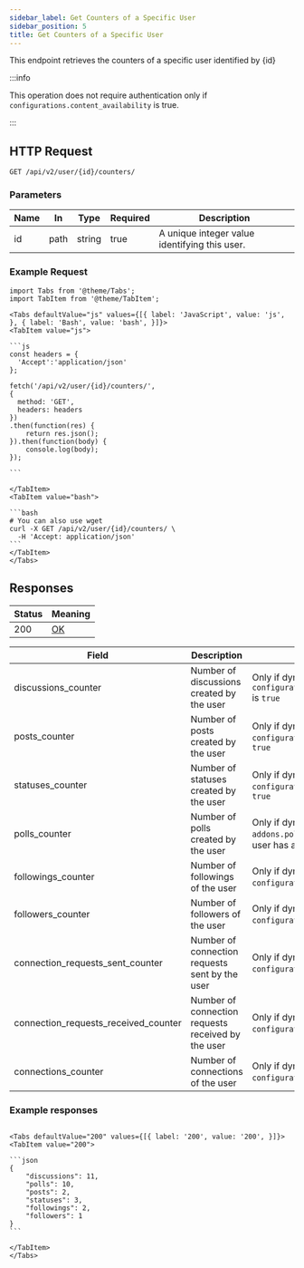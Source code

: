 ```yaml
---
sidebar_label: Get Counters of a Specific User
sidebar_position: 5
title: Get Counters of a Specific User
---
```


This endpoint retrieves the counters of a specific user identified by {id}

:::info

This operation does not require authentication only if `configurations.content_availability` is true.

:::

## HTTP Request

`GET /api/v2/user/{id}/counters/`

### Parameters

|Name|In|Type|Required|Description|
|---|---|---|---|---|
|id|path|string|true|A unique integer value identifying this user.|

### Example Request

````mdx-code-block
import Tabs from '@theme/Tabs';
import TabItem from '@theme/TabItem';

<Tabs defaultValue="js" values={[{ label: 'JavaScript', value: 'js', }, { label: 'Bash', value: 'bash', }]}>
<TabItem value="js">

```js
const headers = {
  'Accept':'application/json'
};

fetch('/api/v2/user/{id}/counters/',
{
  method: 'GET',
  headers: headers
})
.then(function(res) {
    return res.json();
}).then(function(body) {
    console.log(body);
});

```

</TabItem>
<TabItem value="bash">

```bash
# You can also use wget
curl -X GET /api/v2/user/{id}/counters/ \
  -H 'Accept: application/json'
```
</TabItem>
</Tabs>
````

## Responses

|Status|Meaning|
|---|---|
|200|[OK](https://tools.ietf.org/html/rfc7231#section-6.3.1)|

|Field|Description|Note|
|---|---|---|
|discussions_counter|Number of discussions created by the user|Only if dynamic preference `configurations.discussion_type_enabled` is `true`|
|posts_counter|Number of posts created by the user|Only if dynamic preference `configurations.post_type_enabled` is `true`|
|statuses_counter|Number of statuses created by the user|Only if dynamic preference `configurations.status_type_enabled` is `true`|
|polls_counter|Number of polls created by the user|Only if dynamic preference `addons.polls_enabled` is `true` or if the user has a staff role|
|followings_counter|Number of followings of the user|Only if dynamic preference `configurations.follow_enabled` is `true`|
|followers_counter|Number of followers of the user|Only if dynamic preference `configurations.follow_enabled` is `true`|
|connection_requests_sent_counter|Number of connection requests sent by the user|Only if dynamic preference `configurations.follow_enabled` is `false`|
|connection_requests_received_counter|Number of connection requests received by the user|Only if dynamic preference `configurations.follow_enabled` is `false`|
|connections_counter|Number of connections of the user|Only if dynamic preference `configurations.follow_enabled` is `false`|

### Example responses


````mdx-code-block

<Tabs defaultValue="200" values={[{ label: '200', value: '200', }]}>
<TabItem value="200">

```json
{
    "discussions": 11,
    "polls": 10,
    "posts": 2,
    "statuses": 3,
    "followings": 2,
    "followers": 1
}
```

</TabItem>
</Tabs>
````




